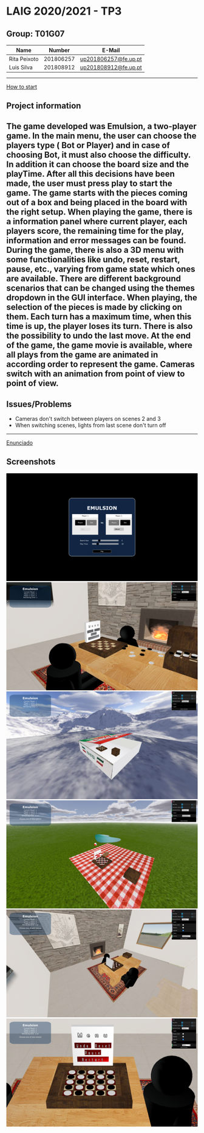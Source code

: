 # LAIG 2020/2021 - TP3

## Group: T01G07

| Name             | Number    | E-Mail              |
| ---------------- | --------- | --------------------|
| Rita Peixoto     | 201806257 | up201806257@fe.up.pt|
| Luis Silva       | 201808912 | up201808912@fe.up.pt|


----
[How to start](UsersManual.pdf)  

## Project information
The game  developed was Emulsion, a two-player game. 
In the main menu, the user can choose the players type ( Bot or Player) and in case of choosing Bot, it must also choose the difficulty. In addition it can choose the board size and the playTime. After all this decisions have been made, the user must press play to start the game.
The game starts with the pieces coming out of a box and being placed in the board with the right setup.
When playing the game, there is a information panel where current player, each players score, the remaining time for the play, information and error messages can be found.
During the game, there is also a 3D menu with some functionalities like undo, reset, restart, pause, etc., varying from game state which ones are available.
There are different background scenarios that can be changed using the themes dropdown in the GUI interface.
When playing, the selection of the pieces is made by clicking on them.
Each turn has a maximum time, when this time is up, the player loses its turn.
There is also the possibility to undo the last move.
At the end of the game, the game movie is available, where all plays from the game are animated in according order to represent the game.
Cameras switch with an animation from point of view to point of view.
----
## Issues/Problems

- Cameras don't switch between players on scenes 2 and 3 
- When switching scenes, lights from last scene don't turn off

----

[Enunciado](./Enunciado_TP3.pdf)

## Screenshots
![](./screenshots/LAIG3_T01_G07_1.png)
![](./screenshots/LAIG3_T01_G07_2.png)
![](./screenshots/LAIG3_T01_G07_3.png)
![](./screenshots/LAIG3_T01_G07_4.png)
![](./screenshots/LAIG3_T01_G07_5.png)
![](./screenshots/LAIG3_T01_G07_6.png)